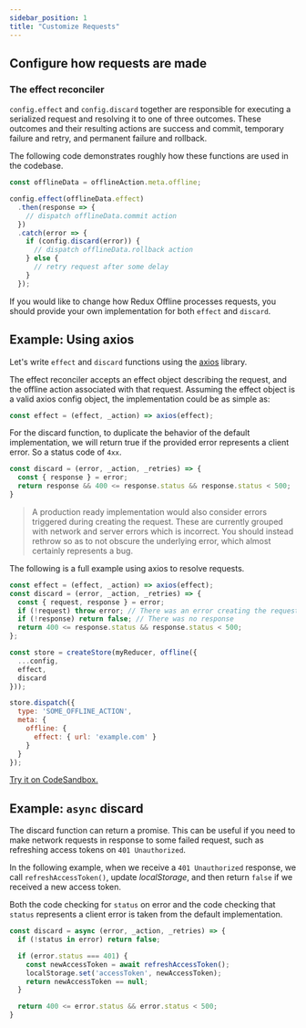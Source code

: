 ```yaml
---
sidebar_position: 1
title: "Customize Requests"
---
```


## Configure how requests are made

### The effect reconciler

`config.effect` and `config.discard` together are responsible for executing a serialized request and resolving it to one of three outcomes. These outcomes and their resulting actions are success and commit, temporary failure and retry, and permanent failure and rollback.

The following code demonstrates roughly how these functions are used in the codebase.

```js
const offlineData = offlineAction.meta.offline;

config.effect(offlineData.effect)
  .then(response => {
    // dispatch offlineData.commit action
  })
  .catch(error => {
    if (config.discard(error)) {
      // dispatch offlineData.rollback action
    } else {
      // retry request after some delay
    }
  });
```

If you would like to change how Redux Offline processes requests, you should provide your own implementation for both `effect` and `discard`.

## Example: Using axios

Let's write `effect` and `discard` functions using the [axios](https://github.com/axios/axios) library.

The effect reconciler accepts an effect object describing the request, and the offline action associated with that request. Assuming the effect object is a valid axios config object, the implementation could be as simple as:

```js
const effect = (effect, _action) => axios(effect);
```

For the discard function, to duplicate the behavior of the default implementation, we will return true if the provided error represents a client error. So a status code of `4xx`.

```js
const discard = (error, _action, _retries) => {
  const { response } = error;
  return response && 400 <= response.status && response.status < 500;
}
```

> A production ready implementation would also consider errors triggered during creating the request. These are currently grouped with network and server errors which is incorrect. You should instead rethrow so as to not obscure the underlying error, which almost certainly represents a bug.

The following is a full example using axios to resolve requests.

```js
const effect = (effect, _action) => axios(effect);
const discard = (error, _action, _retries) => {
  const { request, response } = error;
  if (!request) throw error; // There was an error creating the request
  if (!response) return false; // There was no response
  return 400 <= response.status && response.status < 500;
};

const store = createStore(myReducer, offline({
  ...config,
  effect,
  discard
}));

store.dispatch({
  type: 'SOME_OFFLINE_ACTION',
  meta: {
    offline: {
      effect: { url: 'example.com' }
    }
  }
});
```

[Try it on CodeSandbox.](https://codesandbox.io/s/jp6zrj3pj5)

## Example: `async` discard

The discard function can return a promise. This can be useful if you need to make network requests in response to some failed request, such as refreshing access tokens on `401 Unauthorized`.

In the following example, when we receive a `401 Unauthorized` response, we call `refreshAccessToken()`, update _localStorage_, and then return `false` if we received a new access token.

Both the code checking for `status` on error and the code checking that `status` represents a client error is taken from the default implementation.

```js
const discard = async (error, _action, _retries) => {
  if (!status in error) return false;

  if (error.status === 401) {
    const newAccessToken = await refreshAccessToken();
    localStorage.set('accessToken', newAccessToken);
    return newAccessToken == null;
  }

  return 400 <= error.status && error.status < 500;
}
```
